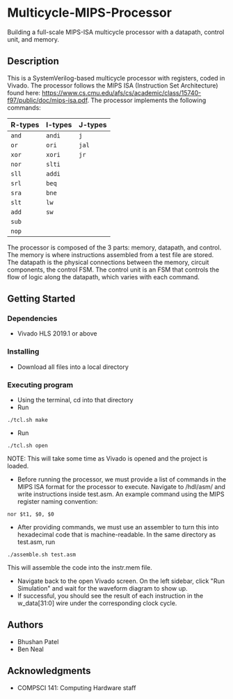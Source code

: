 # Multicycle-MIPS-Processor
Building a full-scale MIPS-ISA multicycle processor with a datapath, control unit, and memory.

## Description

This is a SystemVerilog-based multicycle processor with registers, coded in Vivado. The processor follows the MIPS ISA (Instruction Set Architecture) found here: https://www.cs.cmu.edu/afs/cs/academic/class/15740-f97/public/doc/mips-isa.pdf. The processor implements the following commands:

| R-types | I-types | J-types |
| :------ | :------ | :------ |
| `and`   | `andi`  | `j`     |
| `or`    | `ori`   | `jal`   |
| `xor`   | `xori`  | `jr`    |
| `nor`   | `slti`  |         |
| `sll`   | `addi`  |         |
| `srl`   | `beq`   |         |
| `sra`   | `bne`   |         |
| `slt`   | `lw`    |         |
| `add`   | `sw`    |         |
| `sub`   |         |         |
| `nop`   |         |         |

The processor is composed of the 3 parts: memory, datapath, and control. The memory is where instructions assembled from a test file are stored. The datapath is the physical connections between the memory, circuit components, the control FSM. The control unit is an FSM that controls the flow of logic along the datapath, which varies with each command. 

## Getting Started

### Dependencies

* Vivado HLS 2019.1 or above

### Installing

* Download all files into a local directory

### Executing program

* Using the terminal, cd into that directory
* Run 
```
./tcl.sh make
```
* Run 
```
./tcl.sh open
```
NOTE: This will take some time as Vivado is opened and the project is loaded.

* Before running the processor, we must provide a list of commands in the MIPS ISA format for the processor to execute. Navigate to /hdl/asm/ and write instructions inside test.asm. An example command using the MIPS register naming convention:
```
nor $t1, $0, $0
```
* After providing commands, we must use an assembler to turn this into hexadecimal code that is machine-readable. In the same directory as test.asm, run
```
./assemble.sh test.asm
```
This will assemble the code into the instr.mem file. 
* Navigate back to the open Vivado screen. On the left sidebar, click "Run Simulation" and wait for the waveform diagram to show up.
* If successful, you should see the result of each instruction in the w_data[31:0] wire under the corresponding clock cycle. 

## Authors
* Bhushan Patel
* Ben Neal

## Acknowledgments
* COMPSCI 141: Computing Hardware staff
